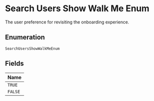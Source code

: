 
# Search Users Show Walk Me Enum

The user preference for revisiting the onboarding experience.

## Enumeration

`SearchUsersShowWalkMeEnum`

## Fields

| Name |
|  --- |
| `TRUE` |
| `FALSE` |

